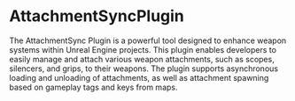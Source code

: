 # AttachmentSyncPlugin
 The AttachmentSync Plugin is a powerful tool designed to enhance weapon systems within Unreal Engine projects. This plugin enables developers to easily manage and attach various weapon attachments, such as scopes, silencers, and grips, to their weapons. The plugin supports asynchronous loading and unloading of attachments, as well as attachment spawning based on gameplay tags and keys from maps.
